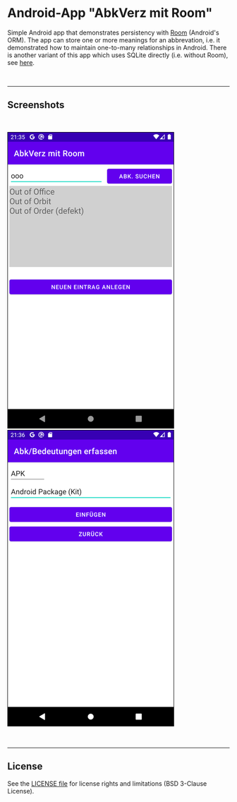 # Android-App "AbkVerz mit Room" #

Simple Android app that demonstrates persistency with [Room](https://developer.android.com/training/data-storage/room/) (Android's ORM). 
The app can store one or more meanings for an abbrevation, i.e. it demonstrated how to maintain 
one-to-many relationships in Android. 
There is another variant of this app which uses SQLite directly (i.e. without Room), see [here](https://github.com/MDecker-MobileComputing/Android_AbkVerz).

<br>

----
## Screenshots ##

<br>

![Screenshot 1](screenshot_1.png)  ![Screenshot 2](screenshot_2.png)

<br>

----
## License ##

See the [LICENSE file](LICENSE.md) for license rights and limitations (BSD 3-Clause License).
